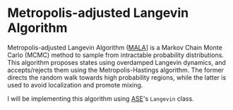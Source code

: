 # Metropolis-adjusted Langevin Algorithm 
Metropolis-adjusted Langevin Algorithm ([MALA](https://en.wikipedia.org/wiki/Metropolis-adjusted_Langevin_algorithm)] is a Markov Chain Monte Carlo (MCMC) method to sample from intractable probability distributions. This algorithm proposes states using overdamped Langevin dynamics, and accepts/rejects them using the Metropolis-Hastings algorithm. The former directs the random walk towards high probability regions, while the latter is used to avoid localization and promote mixing.

I will be implementing this algorithm using [ASE](https://ase-lib.org/about.html)'s `Langevin` class.
